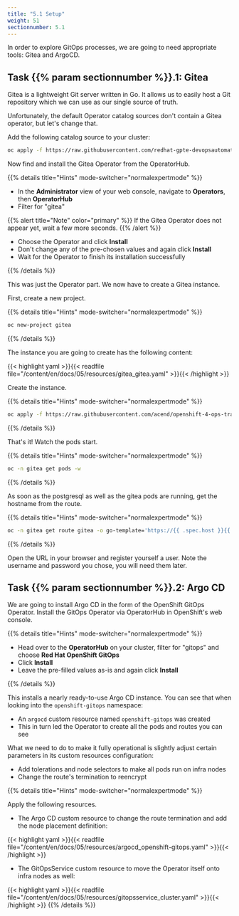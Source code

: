 ```yaml
---
title: "5.1 Setup"
weight: 51
sectionnumber: 5.1
---
```


In order to explore GitOps processes, we are going to need appropriate tools: Gitea and ArgoCD.


## Task {{% param sectionnumber %}}.1: Gitea

Gitea is a lightweight Git server written in Go.
It allows us to easily host a Git repository which we can use as our single source of truth.

Unfortunately, the default Operator catalog sources don't contain a Gitea operator, but let's change that.

Add the following catalog source to your cluster:

```bash
oc apply -f https://raw.githubusercontent.com/redhat-gpte-devopsautomation/gitea-operator/master/catalog_source.yaml
```

Now find and install the Gitea Operator from the OperatorHub.

{{% details title="Hints" mode-switcher="normalexpertmode" %}}

* In the **Administrator** view of your web console, navigate to **Operators**, then **OperatorHub**
* Filter for "gitea"

{{% alert title="Note" color="primary" %}}
If the Gitea Operator does not appear yet, wait a few more seconds.
{{% /alert %}}

* Choose the Operator and click **Install**
* Don't change any of the pre-chosen values and again click **Install**
* Wait for the Operator to finish its installation successfully

{{% /details %}}

This was just the Operator part.
We now have to create a Gitea instance.

First, create a new project.

{{% details title="Hints" mode-switcher="normalexpertmode" %}}

```bash
oc new-project gitea
```

{{% /details %}}

The instance you are going to create has the following content:

{{< highlight yaml >}}{{< readfile file="/content/en/docs/05/resources/gitea_gitea.yaml" >}}{{< /highlight >}}

Create the instance.

{{% details title="Hints" mode-switcher="normalexpertmode" %}}

```bash
oc apply -f https://raw.githubusercontent.com/acend/openshift-4-ops-training/main/content/en/docs/05/resources/gitea_gitea.yaml
```

{{% /details %}}

That's it!
Watch the pods start.

{{% details title="Hints" mode-switcher="normalexpertmode" %}}

```bash
oc -n gitea get pods -w
```

{{% /details %}}

As soon as the postgresql as well as the gitea pods are running, get the hostname from the route.

{{% details title="Hints" mode-switcher="normalexpertmode" %}}

```bash
oc -n gitea get route gitea -o go-template='https://{{ .spec.host }}{{ "\n" }}'
```

{{% /details %}}

Open the URL in your browser and register yourself a user.
Note the username and password you chose, you will need them later.


## Task {{% param sectionnumber %}}.2: Argo CD

We are going to install Argo CD in the form of the OpenShift GitOps Operator. Install the GitOps Operator via OperatorHub in OpenShift's web console.

{{% details title="Hints" mode-switcher="normalexpertmode" %}}

* Head over to the **OperatorHub** on your cluster, filter for "gitops" and choose **Red Hat OpenShift GitOps**
* Click **Install**
* Leave the pre-filled values as-is and again click **Install**

{{% /details %}}

This installs a nearly ready-to-use Argo CD instance.
You can see that when looking into the `openshift-gitops` namespace:

* An `argocd` custom resource named `openshift-gitops` was created
* This in turn led the Operator to create all the pods and routes you can see

What we need to do to make it fully operational is slightly adjust certain parameters in its custom resources configuration:

* Add tolerations and node selectors to make all pods run on infra nodes
* Change the route's termination to reencrypt

{{% details title="Hints" mode-switcher="normalexpertmode" %}}

Apply the following resources.

* The Argo CD custom resource to change the route termination and add the node placement definition:

{{< highlight yaml >}}{{< readfile file="/content/en/docs/05/resources/argocd_openshift-gitops.yaml" >}}{{< /highlight >}}

* The GitOpsService custom resource to move the Operator itself onto infra nodes as well:

{{< highlight yaml >}}{{< readfile file="/content/en/docs/05/resources/gitopsservice_cluster.yaml" >}}{{< /highlight >}}
{{% /details %}}

